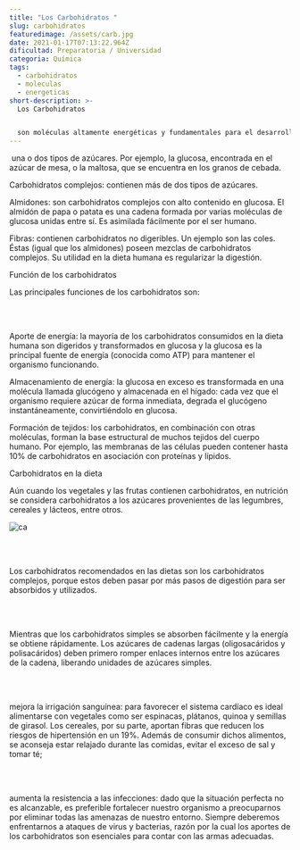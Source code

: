 ```yaml
---
title: "Los Carbohidratos "
slug: carbohidratos
featuredimage: /assets/carb.jpg
date: 2021-01-17T07:13:22.964Z
dificultad: Preparatoria / Universidad
categoria: Química
tags:
  - carbohidratos
  - moleculas
  - energeticas
short-description: >-
  Los Carbohidratos 


  son moléculas altamente energéticas y fundamentales para el desarrollo de la vida.
---
```



 una o dos tipos de azúcares. Por ejemplo, la glucosa, encontrada en el azúcar de mesa, o la maltosa, que se encuentra en los granos de cebada.

Carbohidratos complejos: contienen más de dos tipos de azúcares.

Almidones: son carbohidratos complejos con alto contenido en glucosa. El almidón de papa o patata es una cadena formada por varias moléculas de glucosa unidas entre sí. Es asimilada fácilmente por el ser humano.

Fibras: contienen carbohidratos no digeribles. Un ejemplo son las coles. Éstas (igual que los almidones) poseen mezclas de carbohidratos complejos. Su utilidad en la dieta humana es regularizar la digestión.

Función de los carbohidratos

Las principales funciones de los carbohidratos son:

<br/><br/>

Aporte de energía: la mayoría de los carbohidratos consumidos en la dieta humana son digeridos y transformados en glucosa y la glucosa es la principal fuente de energía (conocida como ATP) para mantener el organismo funcionando.

Almacenamiento de energía: la glucosa en exceso es transformada en una molécula llamada glucógeno y almacenada en el hígado: cada vez que el organismo requiere azúcar de forma inmediata, degrada el glucógeno instantáneamente, convirtiéndolo en glucosa.

Formación de tejidos: los carbohidratos, en combinación con otras moléculas, forman la base estructural de muchos tejidos del cuerpo humano. Por ejemplo, las membranas de las células pueden contener hasta 10% de carbohidratos en asociación con proteínas y lípidos.

Carbohidratos en la dieta

Aún cuando los vegetales y las frutas contienen carbohidratos, en nutrición se considera carbohidratos a los azúcares provenientes de las legumbres, cereales y lácteos, entre otros.

![ca](/assets/ca.jpg "ca")

<br/><br/>

Los carbohidratos recomendados en las dietas son los carbohidratos complejos, porque estos deben pasar por más pasos de digestión para ser absorbidos y utilizados.

<br/><br/>

Mientras que los carbohidratos simples se absorben fácilmente y la energía se obtiene rápidamente. Los azúcares de cadenas largas (oligosacáridos y polisacáridos) deben primero romper enlaces internos entre los azúcares de la cadena, liberando unidades de azúcares simples.

<br/><br/>

mejora la irrigación sanguínea: para favorecer el sistema cardíaco es ideal alimentarse con vegetales como ser espinacas, plátanos, quinoa y semillas de girasol. Los cereales, por su parte, aportan fibras que reducen los riesgos de hipertensión en un 19%. Además de consumir dichos alimentos, se aconseja estar relajado durante las comidas, evitar el exceso de sal y tomar té;

<br/><br/>

aumenta la resistencia a las infecciones: dado que la situación perfecta no es alcanzable, es preferible fortalecer nuestro organismo a preocuparnos por eliminar todas las amenazas de nuestro entorno. Siempre deberemos enfrentarnos a ataques de virus y bacterias, razón por la cual los aportes de los carbohidratos son esenciales para contar con las armas adecuadas.